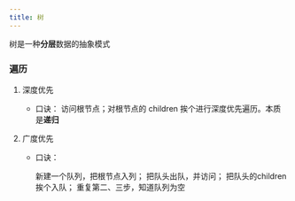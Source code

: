 ```yaml
---
title: 树
---
```


树是一种**分层**数据的抽象模式

### 遍历

1. 深度优先

   - 口诀： 访问根节点；对根节点的 children 挨个进行深度优先遍历。本质是**递归**

2. 广度优先

   - 口诀：

     新建一个队列，把根节点入列；
     把队头出队，并访问；
     把队头的children挨个入队；
     重复第二、三步，知道队列为空
